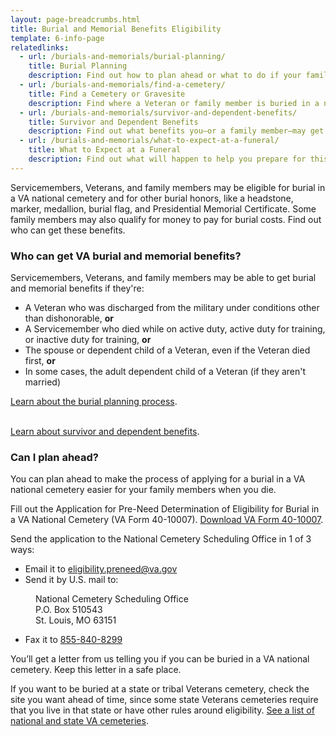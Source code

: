 ```yaml
---
layout: page-breadcrumbs.html
title: Burial and Memorial Benefits Eligibility
template: 6-info-page
relatedlinks:
  - url: /burials-and-memorials/burial-planning/
    title: Burial Planning
    description: Find out how to plan ahead or what to do if your family member has just died.
  - url: /burials-and-memorials/find-a-cemetery/
    title: Find a Cemetery or Gravesite
    description: Find where a Veteran or family member is buried in a national, state, tribal, military, or Department of the       Interior cemetery.
  - url: /burials-and-memorials/survivor-and-dependent-benefits/
    title: Survivor and Dependent Benefits
    description: Find out what benefits you—or a family member—may get after the loss of a Veteran.
  - url: /burials-and-memorials/what-to-expect-at-a-funeral/
    title: What to Expect at a Funeral
    description: Find out what will happen to help you prepare for this day.
---
```



Servicemembers, Veterans, and family members may be eligible for burial in a VA national cemetery and for other burial honors, like a headstone, marker, medallion, burial flag, and Presidential Memorial Certificate. Some family members may also qualify for money to pay for burial costs. Find out who can get these benefits. 

<div class="call-out" markdown="0">

### Who can get VA burial and memorial benefits? 

Servicemembers, Veterans, and family members may be able to get burial and memorial benefits if they're:

- A Veteran who was discharged from the military under conditions other than dishonorable, **or**
- A Servicemember who died while on active duty, active duty for training, or inactive duty for training, **or**
- The spouse or dependent child of a Veteran, even if the Veteran died first, **or**
- In some cases, the adult dependent child of a Veteran (if they aren't married)

[Learn about the burial planning process](/burials-and-memorials/burial-planning/). <div markdown="0"><br></div>
[Learn about survivor and dependent benefits](/burials-and-memorials/survivor-and-dependent-benefits/).

</div>

### Can I plan ahead?

You can plan ahead to make the process of applying for a burial in a VA national cemetery easier for your family members when you die. 

Fill out the Application for Pre-Need Determination of Eligibility for Burial in a VA National Cemetery (VA Form 40-10007). [Download VA Form 40-10007](https://www.va.gov/vaforms/va/pdf/VA40-10007.pdf).

Send the application to the National Cemetery Scheduling Office in 1 of 3 ways:
- Email it to [eligibility.preneed@va.gov](mailto:eligibility.preneed@va.gov)
- Send it by U.S. mail to: 

<dl class="va-address-block">
    <dd>National Cemetery Scheduling Office</dd>
    <dd>P.O. Box 510543</dd>
    <dd>St. Louis, MO 63151</dd>
</dl>

- Fax it to <a href="tel:+18558408299">855-840-8299</a>

You’ll get a letter from us telling you if you can be buried in a VA national cemetery. Keep this letter in a safe place.


If you want to be buried at a state or tribal Veterans cemetery, check the site you want ahead of time, since some state Veterans cemeteries require that you live in that state or have other rules around eligibility. [See a list of national and state VA cemeteries](http://www.cem.va.gov/cem/cems/listcem.asp).

